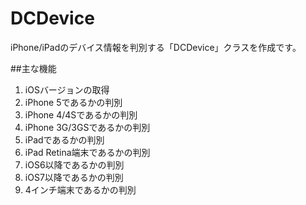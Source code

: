 DCDevice
=======================

iPhone/iPadのデバイス情報を判別する「DCDevice」クラスを作成です。

##主な機能

1. iOSバージョンの取得
2. iPhone 5であるかの判別
3. iPhone 4/4Sであるかの判別
4. iPhone 3G/3GSであるかの判別
5. iPadであるかの判別
6. iPad Retina端末であるかの判別
7. iOS6以降であるかの判別
8. iOS7以降であるかの判別
9. 4インチ端末であるかの判別
